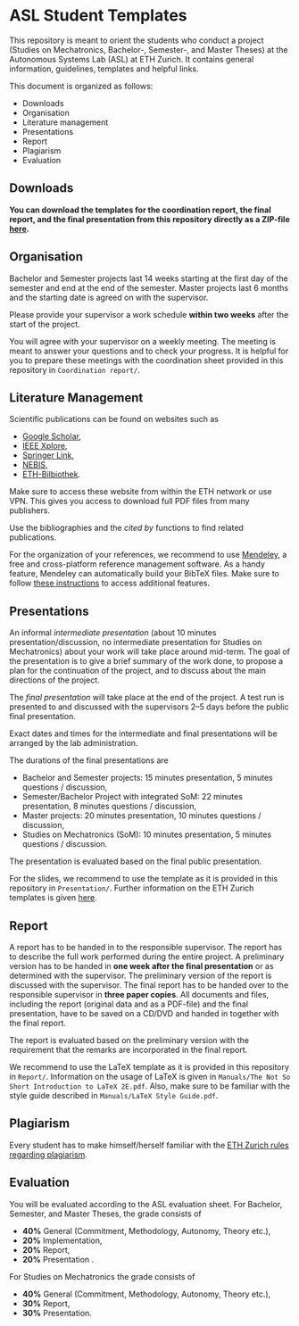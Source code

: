 ASL Student Templates
=====================

This repository is meant to orient the students who conduct a project (Studies on Mechatronics, Bachelor-, Semester-, and Master Theses) at the Autonomous Systems Lab (ASL) at ETH Zurich. It contains general information, guidelines, templates  and helpful links.

This document is organized as follows:

* Downloads
* Organisation
* Literature management
* Presentations
* Report
* Plagiarism
* Evaluation

## Downloads

**You can download the templates for the coordination report, the final report, and the final presentation from this repository directly as a ZIP-file [here](https://github.com/ethz-asl/asl-student-templates/archive/master.zip).**

## Organisation

Bachelor and Semester projects last 14 weeks starting at the first day of the semester and end at the end of the semester. Master projects last 6 months and the starting date is agreed on with the supervisor.

Please provide your supervisor a work schedule **within two weeks** after the start of the project.

You will agree with your supervisor on a weekly meeting. The meeting is meant to answer your questions and to check your progress. It is helpful for you to prepare these meetings with the coordination sheet provided in this repository in ``Coordination report/``.

## Literature Management

Scientific publications can be found on websites such as

- [Google Scholar](http://scholar.google.ch),
- [IEEE Xplore](http://ieeexplore.ieee.org/),
- [Springer Link](http://link.springer.com),
- [NEBIS](http://www.nebis.ch),
- [ETH-Bilbiothek](http://www.library.ethz.ch/).

Make sure to access these website from within the ETH network or use VPN. This gives you access to download full PDF files from many publishers.

Use the bibliographies and the *cited by* functions to find related publications.

For the organization of your references, we recommend to use [Mendeley](http://www.mendeley.com), a free and cross-platform reference management software. As a handy feature, Mendeley can automatically build your BibTeX files. Make sure to follow [these instructions](http://www.library.ethz.ch/en/Dienstleistungen/Publizieren-registrieren-verwalten/Mendeley-Institutional-Edition) to access additional features.

## Presentations

An informal _intermediate presentation_ (about 10 minutes presentation/discussion, no intermediate presentation for Studies on Mechatronics) about your work will take place around mid-term. The goal of the presentation is to give a brief summary of the work done, to propose a plan for the continuation of the project, and to discuss about the main directions of the project.

The _final presentation_ will take place at the end of the project. A test run is presented to and discussed with the supervisors 2–5 days before the public final presentation.

Exact dates and times for the intermediate and final presentations will be arranged by the lab administration.

The durations of the final presentations are

- Bachelor and Semester projects: 15 minutes presentation, 5 minutes questions / discussion,
- Semester/Bachelor Project with integrated SoM: 22 minutes presentation, 8 minutes questions / discussion,
- Master projects: 20 minutes presentation, 10 minutes questions / discussion,
- Studies on Mechatronics (SoM): 10 minutes presentation, 5 minutes questions / discussion.

The presentation is evaluated based on the final public presentation.

For the slides, we recommend to use the template as it is provided in this repository  in ``Presentation/``. Further information on the ETH Zurich templates is given [here](https://www1.ethz.ch/hk/docs/corporate_design/buero).

## Report

A report has to be handed in to the responsible supervisor. The report has to describe the full work performed during the entire project. A preliminary version has to be handed in **one week after the final presentation** or as determined with the supervisor. The preliminary version of the report is discussed with the supervisor. The final report has to be handed over to the responsible supervisor in **three paper copies**. All documents and files, including the report (original data and as a PDF-file) and the final presentation, have to be saved on a CD/DVD and handed in together with the final report.

The report is evaluated based on the preliminary version with the requirement that the remarks are incorporated in the final report.

We recommend to use the LaTeX template as it is provided in this repository in ``Report/``. Information on the usage of LaTeX is given in ``Manuals/The Not So Short Introduction to LaTeX 2E.pdf``. Also, make sure to be familiar with the style guide described in ``Manuals/LaTeX Style Guide.pdf``.

## Plagiarism

Every student has to make himself/herself familiar with the [ETH Zurich rules regarding plagiarism](https://www.ethz.ch/students/en/studies/performance-assessments/plagiarism.html).

## Evaluation

You will be evaluated according to the ASL evaluation sheet. For Bachelor, Semester, and Master Theses, the grade consists of

- **40%** General (Commitment, Methodology, Autonomy, Theory etc.),
- **20%** Implementation,
- **20%** Report,
- **20%** Presentation .

For Studies on Mechatronics the grade consists of

- **40%** General (Commitment, Methodology, Autonomy, Theory etc.),
- **30%** Report,
- **30%** Presentation.
